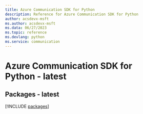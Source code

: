 ```yaml
---
title: Azure Communication SDK for Python
description: Reference for Azure Communication SDK for Python
author: acsdevx-msft
ms.author: acsdevx-msft
ms.data: 06/27/2023
ms.topic: reference
ms.devlang: python
ms.service: communication
---
```

# Azure Communication SDK for Python - latest
## Packages - latest
[!INCLUDE [packages](communication-index.md)]